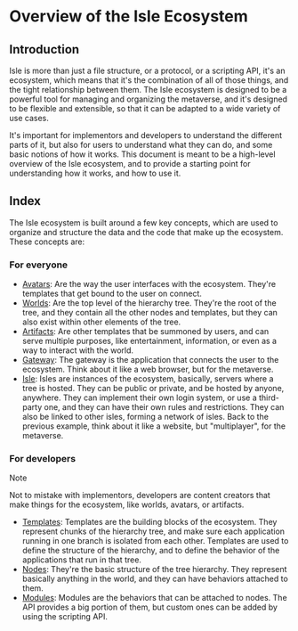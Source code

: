# Overview of the Isle Ecosystem

## Introduction

Isle is more than just a file structure, or a protocol, or a scripting API, it's an ecosystem, which means that it's the combination of all of those things, and the tight relationship between them. The Isle ecosystem is designed to be a powerful tool for managing and organizing the metaverse, and it's designed to be flexible and extensible, so that it can be adapted to a wide variety of use cases.

It's important for implementors and developers to understand the different parts of it, but also for users to understand what they can do, and some basic notions of how it works. This document is meant to be a high-level overview of the Isle ecosystem, and to provide a starting point for understanding how it works, and how to use it.

## Index

The Isle ecosystem is built around a few key concepts, which are used to organize and structure the data and the code that make up the ecosystem. These concepts are:

### For everyone

- [Avatars](./Avatars/): Are the way the user interfaces with the ecosystem. They're templates that get bound to the user on connect.
- [Worlds](./Worlds/): Are the top level of the hierarchy tree. They're the root of the tree, and they contain all the other nodes and templates, but they can also exist within other elements of the tree.
- [Artifacts](./Artifacts/): Are other templates that be summoned by users, and can serve multiple purposes, like entertainment, information, or even as a way to interact with the world.
- [Gateway](./Gateway/): The gateway is the application that connects the user to the ecosystem. Think about it like a web browser, but for the metaverse.
- [Isle](./Isle/): Isles are instances of the ecosystem, basically, servers where a tree is hosted. They can be public or private, and be hosted by anyone, anywhere. They can implement their own login system, or use a third-party one, and they can have their own rules and restrictions. They can also be linked to other isles, forming a network of isles. Back to the previous example, think about it like a website, but "multiplayer", for the metaverse.

### For developers

> [!NOTE]
> Not to mistake with implementors, developers are content creators that make things for the ecosystem, like worlds, avatars, or artifacts.

- [Templates](./Templates/): Templates are the building blocks of the ecosystem. They represent chunks of the hierarchy tree, and make sure each application running in one branch is isolated from each other. Templates are used to define the structure of the hierarchy, and to define the behavior of the applications that run in that tree.
- [Nodes](./Nodes/): They're the basic structure of the tree hierarchy. They represent basically anything in the world, and they can have behaviors attached to them.
- [Modules](./Modules/): Modules are the behaviors that can be attached to nodes. The API provides a big portion of them, but custom ones can be added by using the scripting API.
